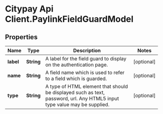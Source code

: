 # Citypay Api Client.PaylinkFieldGuardModel

## Properties

Name | Type | Description | Notes
------------ | ------------- | ------------- | -------------
**label** | **String** | A label for the field guard to display on the authentication page. | [optional] 
**name** | **String** | A field name which is used to refer to a field which is guarded. | [optional] 
**type** | **String** | A type of HTML element that should be displayed such as text, password, url. Any HTML5 input type value may be supplied. | [optional] 


